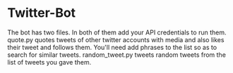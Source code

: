# Twitter-Bot
The bot has two files. In both of them add your API credentials to run them.
quote.py quotes tweets of other twitter accounts with media and also likes their tweet and follows them. You'll need add phrases to the list so as to search for similar tweets.
random_tweet.py tweets random tweets from the list of tweets you gave them.

